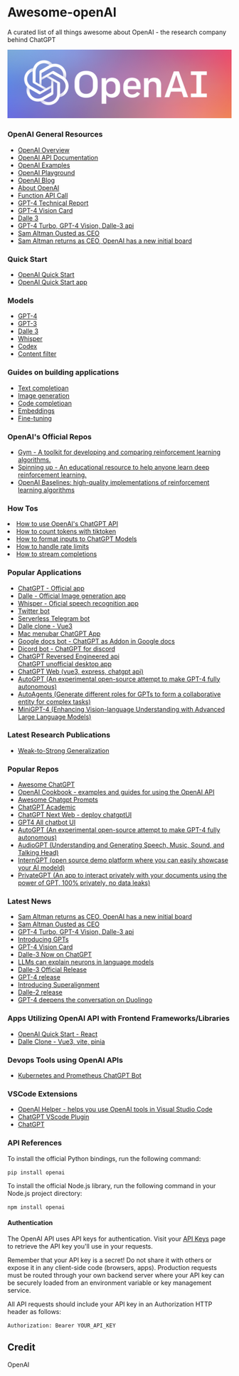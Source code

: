 # Awesome-openAI
A curated list of all things awesome about OpenAI - the research company behind ChatGPT

<img src="banner.png" />

### OpenAI General Resources
<ul>
  <li><a href="https://beta.openai.com/">OpenAI Overview</a></li>
  <li><a href="https://beta.openai.com/docs/introduction">OpenAI API Documentation</a></li>
  <li><a href="https://beta.openai.com/examples">OpenAI Examples</a></li>
  <li><a href="https://beta.openai.com/playground">OpenAI Playground</a></li>
  <li><a href="https://openai.com/blog">OpenAI Blog</a></li>
  <li><a href="https://openai.com/about">About OpenAI</a></li>
  <li><a href="https://openai.com/blog/function-calling-and-other-api-updates">Function API Call</a></li>
  <li><a href="https://openai.com/research/gpt-4">GPT-4 Technical Report</a></li>
  <li><a href="https://openai.com/research/gpt-4v-system-card">GPT-4 Vision Card</a></li>
  <li><a href="https://openai.com/dall-e-3">Dalle 3</a></li>
  <li><a href="https://openai.com/blog/new-models-and-developer-products-announced-at-devday">GPT-4 Turbo, GPT-4 Vision, Dalle-3 api</a></li>
  <li><a href="https://openai.com/blog/openai-announces-leadership-transition">Sam Altman Ousted as CEO</a></li>
  <li><a href="https://openai.com/blog/sam-altman-returns-as-ceo-openai-has-a-new-initial-board">Sam Altman returns as CEO, OpenAI has a new initial board</a></li>
 
  
  
</ul>

### Quick Start
<ul>
  <li><a href="https://beta.openai.com/docs/quickstart">OpenAI Quick Start</a></li>
  <li><a href="https://github.com/openai/openai-quickstart-node">OpenAI Quick Start app</a></li>
</ul>

### Models
<ul>
  <li><a href="https://openai.com/product/gpt-4">GPT-4</a></li>
  <li><a href="https://beta.openai.com/docs/models/gpt-3">GPT-3</a></li>
  <li><a href="https://openai.com/dall-e-3">Dalle 3</a></li>
  <li><a href="https://openai.com/research/whisper">Whisper</a></li>
  <li><a href="https://beta.openai.com/docs/models/codex">Codex</a></li>
  <li><a href="https://beta.openai.com/docs/models/content-filter">Content filter</a></li>
</ul>

### Guides on building applications
<ul>
  <li><a href="https://beta.openai.com/docs/guides/completion">Text completioan</a></li>
  <li><a href="https://beta.openai.com/docs/guides/images">Image generation</a></li>
  <li><a href="https://beta.openai.com/docs/guides/code">Code completioan</a></li>
  <li><a href="https://beta.openai.com/docs/guides/embeddings">Embeddings</a></li>
  <li><a href="https://beta.openai.com/docs/guides/fine-tuning">Fine-tuning</a></li>
</ul>

### OpenAI's Official Repos
<ul>
 <li><a href="https://github.com/openai/gym">Gym - A toolkit for developing and comparing reinforcement learning algorithms.</a></li>
 <li><a href="https://github.com/openai/spinningup">Spinning up - An educational resource to help anyone learn deep reinforcement learning.</a></li>
 <li><a href="https://github.com/openai/baselines">OpenAI Baselines: high-quality implementations of reinforcement learning algorithms</a></li>
</ul>

### How Tos
  <li><a href="https://github.com/CodeSnippetHQ/tutorial-openai-chat-api">How to use OpenAI's ChatGPT API</a></li>
  <li><a href="https://github.com/Jaykef/awesome-openAI/blob/main/How-Tos-JupyterNotes/How_to_count_tokens_with_tiktoken.ipynb">How to count tokens with tiktoken </a></li>
  <li><a href="https://github.com/Jaykef/awesome-openAI/edit/main/README.md#:~:text=How_to_format_inputs_to_ChatGPT_models">How to format inputs to ChatGPT Models</a></li>
  <li><a href="https://github.com/Jaykef/awesome-openAI/edit/main/README.md#:~:text=How_to_handle_rate_limits">How to handle rate limits</a></li>
  <li><a href="https://github.com/Jaykef/awesome-openAI/edit/main/README.md#:~:text=How_to_stream_completion">How to stream completions</a></li>
  
  
### Popular Applications
<ul>
  <li><a href="https://chat.openai.com/">ChatGPT - Official app</a></li>
  <li><a href="https://beta.openai.com/docs/guides/images">Dalle - Official Image generation app</a></li>
  <li><a href="https://openai.com/blog/whisper/">Whisper - Oficial speech recognition app </a></li>
  <li><a href="https://github.com/transitive-bullshit/chatgpt-twitter-bot">Twitter bot </a></li>
  <li><a href="https://github.com/franalgaba/chatgpt-telegram-bot-serverless">Serverless Telegram bot</a></li>
  <li><a href="https://github.com/Jaykef/OpenAI-ImageGeneration-Vue3">Dalle clone - Vue3</a></li>
  <li><a href="https://github.com/vincelwt/chatgpt-mac">Mac menubar ChatGPT App</a></li>
  <li><a href="https://github.com/cesarhuret/docGPT">Google docs bot - ChatGPT as Addon in Google docs</a></li>
  <li><a href="https://github.com/m1guelpf/chatgpt-discord">Dicord bot - ChatGPT for discord</a></li>
  <li><a href="https://github.com/acheong08/ChatGPT">ChatGPT Reversed Engineered api</a></li
  <li><a href="https://github.com/lencx/ChatGPT">ChatGPT unofficial desktop app</a></li>
  <li><a href="https://github.com/Chanzhaoyu/chatgpt-web">ChatGPT Web (vue3, express, chatgpt api)</a></li>
  <li><a href="https://github.com/Significant-Gravitas/Auto-GPT">AutoGPT (An experimental open-source attempt to make GPT-4 fully autonomous)</a></li>
  <li><a href="https://github.com/LinkSoul-AI/AutoAgents">AutoAgents (Generate different roles for GPTs to form a collaborative entity for complex tasks)</a></li>
  <li><a href="https://github.com/Vision-CAIR/MiniGPT-4">MiniGPT-4 (Enhancing Vision-language Understanding with Advanced Large Language Models)</a></li>
  
</ul>

### Latest Research Publications
<ul>
  <li><a href="https://openai.com/research/weak-to-strong-generalization">Weak-to-Strong Generalization</a></li>
</ul>

### Popular Repos

<ul>
 <li><a href="https://github.com/humanloop/awesome-chatgpt">Awesome ChatGPT</a></li>
 <li><a href="https://github.com/openai/openai-cookbook">OpenAI Cookbook - examples and guides for using the OpenAI API</a></li>
 <li><a href="https://github.com/f/awesome-chatgpt-prompts">Awesome Chatgpt Prompts</a></li>
 <li><a href="https://github.com/binary-husky/chatgpt_academic">ChatGPT Academic</a></li>
 <li><a href="https://github.com/Yidadaa/ChatGPT-Next-Web">ChatGPT Next Web -  deploy chatgptUI</a></li>
 <li><a href="https://github.com/nomic-ai/gpt4all-ui">GPT4 All chatbot UI</a></li>
 <li><a href="https://github.com/Significant-Gravitas/Auto-GPT">AutoGPT (An experimental open-source attempt to make GPT-4 fully autonomous)</a></li>
 <li><a href="https://github.com/AIGC-Audio/AudioGPT">AudioGPT (Understanding and Generating Speech, Music, Sound, and Talking Head)</a></li>
   <li><a href="https://github.com/OpenGVLab/InternGPT">InternGPT (open source demo platform where you can easily showcase your AI modeld)</a></li>
  <li><a href="https://github.com/SamurAIGPT/privateGPT">PrivateGPT (An app to interact privately with your documents using the power of GPT, 100% privately, no data leaks)</a></li>
 
 
</ul>

### Latest News
<ul>
  
  <li><a href="https://openai.com/blog/sam-altman-returns-as-ceo-openai-has-a-new-initial-board">Sam Altman returns as CEO, OpenAI has a new initial board</a></li>
  <li><a href="https://openai.com/blog/openai-announces-leadership-transition">Sam Altman Ousted as CEO</a></li>
  <li><a href="https://openai.com/blog/new-models-and-developer-products-announced-at-devday">GPT-4 Turbo, GPT-4 Vision, Dalle-3 api</a></li>
  <li><a href="https://openai.com/blog/introducing-gpts">Introducing GPTs</a></li>
  <li><a href="https://openai.com/research/gpt-4v-system-card">GPT-4 Vision Card</a></li>
  <li><a href="https://openai.com/blog/dall-e-3-is-now-available-in-chatgpt-plus-and-enterprise">Dalle-3 Now on ChatGPT</a></li>
  <li><a href="https://openai.com/research/language-models-can-explain-neurons-in-language-models">LLMs can explain neurons in language models</a></li>
  <li><a href="https://openai.com/dall-e-3">Dalle-3 Official Release</a></li>
  <li><a href="https://openai.com/product/gpt-4">GPT-4 release</a></li>
  <li><a href="https://openai.com/blog/introducing-superalignment">Introducing Superalignment</a></li>
  <li><a href="https://openai.com/product/dall-e-2">Dalle-2 release</a></li>
  <li><a href="https://openai.com/customer-stories/duolingo">GPT-4 deepens the conversation on Duolingo</a></li>
</ul>

### Apps Utilizing OpenAI API with Frontend Frameworks/Libraries
<ul>
  <li><a href="https://github.com/openai/openai-quickstart-node">OpenAI Quick Start - React</a></li>
  <li><a href="https://github.com/Jaykef/OpenAI-ImageGeneration-Vue3">Dalle Clone - Vue3, vite, pinia</a></li>
</ul>

### Devops Tools using OpenAI APIs
* [Kubernetes and Prometheus ChatGPT Bot](https://github.com/robusta-dev/kubernetes-chatgpt-bot)

### VSCode Extensions
<ul>
  <li><a href="https://marketplace.visualstudio.com/items?itemName=dogukanakkaya.chatgpt-code">OpenAI Helper - helps you use OpenAI tools in Visual Studio Code</a></li>
  <li><a href="https://marketplace.visualstudio.com/items?itemName=JayBarnes.chatgpt-vscode-plugin">ChatGPT VScode Plugin</a></li>
  <li><a href="https://marketplace.visualstudio.com/items?itemName=kiranshah.chatgpt-helper">ChatGPT</a></li>
  
</ul>

### API References
To install the official Python bindings, run the following command:
```
pip install openai
```
To install the official Node.js library, run the following command in your Node.js project directory:

```
npm install openai
```
#### Authentication
The OpenAI API uses API keys for authentication. Visit your <a href="https://beta.openai.com/account/api-keys">API Keys</a>  page to retrieve the API key you'll use in your requests.

Remember that your API key is a secret! Do not share it with others or expose it in any client-side code (browsers, apps). Production requests must be routed through your own backend server where your API key can be securely loaded from an environment variable or key management service.

All API requests should include your API key in an Authorization HTTP header as follows:
```
Authorization: Bearer YOUR_API_KEY
```

## Credit
OpenAI

